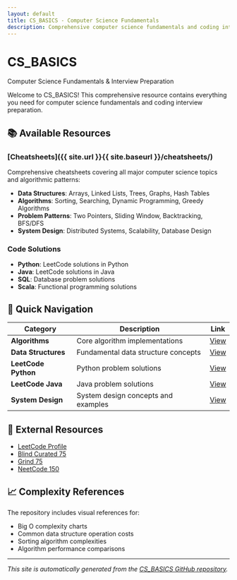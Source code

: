 ```yaml
---
layout: default
title: CS_BASICS - Computer Science Fundamentals
description: Comprehensive computer science fundamentals and coding interview preparation materials
---
```


<div class="hero">
    <h1 class="hero-title">CS_BASICS</h1>
    <p class="hero-subtitle">Computer Science Fundamentals & Interview Preparation</p>
</div>

Welcome to CS_BASICS! This comprehensive resource contains everything you need for computer science fundamentals and coding interview preparation.

## 📚 Available Resources

### [Cheatsheets]({{ site.url }}{{ site.baseurl }}/cheatsheets/)
Comprehensive cheatsheets covering all major computer science topics and algorithmic patterns:

- **Data Structures**: Arrays, Linked Lists, Trees, Graphs, Hash Tables
- **Algorithms**: Sorting, Searching, Dynamic Programming, Greedy Algorithms
- **Problem Patterns**: Two Pointers, Sliding Window, Backtracking, BFS/DFS
- **System Design**: Distributed Systems, Scalability, Database Design

### Code Solutions
- **Python**: LeetCode solutions in Python
- **Java**: LeetCode solutions in Java
- **SQL**: Database problem solutions
- **Scala**: Functional programming solutions

## 🎯 Quick Navigation

| Category | Description | Link |
|----------|-------------|------|
| **Algorithms** | Core algorithm implementations | [View](/algorithm/) |
| **Data Structures** | Fundamental data structure concepts | [View](/data_structure/) |
| **LeetCode Python** | Python problem solutions | [View](/leetcode_python/) |
| **LeetCode Java** | Java problem solutions | [View](/leetcode_java/) |
| **System Design** | System design concepts and examples | [View](/system_design/) |

## 🔗 External Resources

- [LeetCode Profile](https://leetcode.com/)
- [Blind Curated 75](https://leetcode.com/list/xoqag3yj/)
- [Grind 75](https://www.techinterviewhandbook.org/grind75/)
- [NeetCode 150](https://neetcode.io/practice)

## 📈 Complexity References

The repository includes visual references for:
- Big O complexity charts
- Common data structure operation costs
- Sorting algorithm complexities
- Algorithm performance comparisons

---

*This site is automatically generated from the [CS_BASICS GitHub repository](https://github.com/yennanliu/CS_basics).*